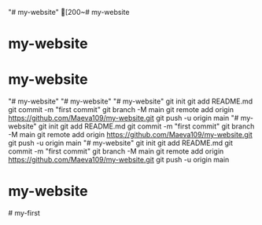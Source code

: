 "# my-website" 
[200~# my-website
# my-website
# my-website
"# my-website" 
"# my-website" 
"# my-website"                                                 git init                                                                                                                git add README.md                                                                                                       git commit -m "first commit"                                                                                            git branch -M main                                                                                                      git remote add origin https://github.com/Maeva109/my-website.git                                                        git push -u origin main
"# my-website"                                                 git init                                                                                                                git add README.md                                                                                                       git commit -m "first commit"                                                                                            git branch -M main                                                                                                      git remote add origin https://github.com/Maeva109/my-website.git                                                        git push -u origin main
"# my-website"                                                 git init                                                                                                                git add README.md                                                                                                       git commit -m "first commit"                                                                                            git branch -M main                                                                                                      git remote add origin https://github.com/Maeva109/my-website.git                                                        git push -u origin main
# my-website
#   m y - f i r s t  
 